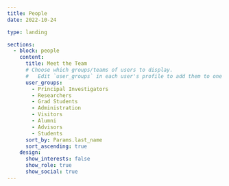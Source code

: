 ```yaml
---
title: People
date: 2022-10-24

type: landing

sections:
  - block: people
    content:
      title: Meet the Team
      # Choose which groups/teams of users to display.
      #   Edit `user_groups` in each user's profile to add them to one or more of these groups.
      user_groups:
        - Principal Investigators
        - Researchers
        - Grad Students
        - Administration
        - Visitors
        - Alumni
        - Advisors
        - Students
      sort_by: Params.last_name
      sort_ascending: true
    design:
      show_interests: false
      show_role: true
      show_social: true
---
```

